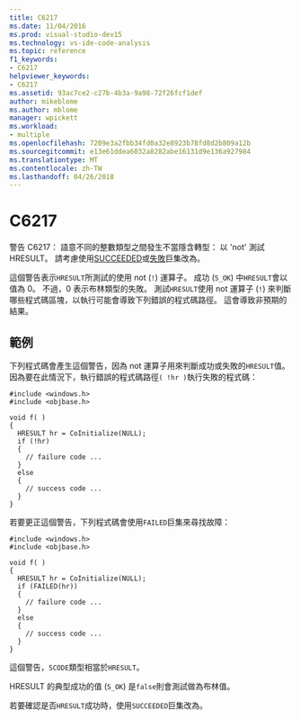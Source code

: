 ```yaml
---
title: C6217
ms.date: 11/04/2016
ms.prod: visual-studio-dev15
ms.technology: vs-ide-code-analysis
ms.topic: reference
f1_keywords:
- C6217
helpviewer_keywords:
- C6217
ms.assetid: 93ac7ce2-c27b-4b3a-9a98-72f26fcf1def
author: mikeblome
ms.author: mblome
manager: wpickett
ms.workload:
- multiple
ms.openlocfilehash: 7209e3a2fbb34fd0a32e8923b78fd8d2b809a12b
ms.sourcegitcommit: e13e61ddea6032a8282abe16131d9e136a927984
ms.translationtype: MT
ms.contentlocale: zh-TW
ms.lasthandoff: 04/26/2018
---
```

# <a name="c6217"></a>C6217
警告 C6217： 語意不同的整數類型之間發生不當隱含轉型： 以 'not' 測試 HRESULT。 請考慮使用[SUCCEEDED](http://go.microsoft.com/fwlink/?LinkId=92738)或[失敗](ms-help://MS.VSCC.2003/MS.MSDNQTR.2003FEB.1033/com/htm/error_899v.htm)巨集改為。

 這個警告表示`HRESULT`所測試的使用 not (`!`) 運算子。 成功 (`S_OK`) 中`HRESULT`會以值為 0。 不過，0 表示布林類型的失敗。 測試`HRESULT`使用 not 運算子 (`!`) 來判斷哪些程式碼區塊，以執行可能會導致下列錯誤的程式碼路徑。 這會導致非預期的結果。

## <a name="example"></a>範例
 下列程式碼會產生這個警告，因為 not 運算子用來判斷成功或失敗的`HRESULT`值。 因為要在此情況下，執行錯誤的程式碼路徑`( !hr )`執行失敗的程式碼：

```
#include <windows.h>
#include <objbase.h>

void f( )
{
  HRESULT hr = CoInitialize(NULL);
  if (!hr)
  {
    // failure code ...
  }
  else
  {
    // success code ...
  }
}
```

 若要更正這個警告，下列程式碼會使用`FAILED`巨集來尋找故障：

```
#include <windows.h>
#include <objbase.h>

void f( )
{
  HRESULT hr = CoInitialize(NULL);
  if (FAILED(hr))
  {
    // failure code ...
  }
  else
  {
    // success code ...
  }
}
```

 這個警告，`SCODE`類型相當於`HRESULT`。

 HRESULT 的典型成功的值 (`S_OK`) 是`false`則會測試做為布林值。

 若要確認是否`HRESULT`成功時，使用`SUCCEEDED`巨集改為。